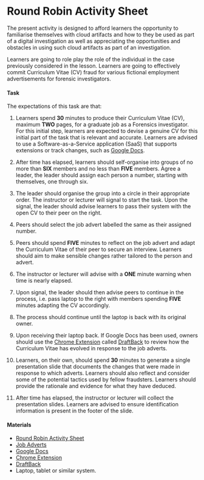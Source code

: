 # Round Robin Activity Sheet
The present activity is designed to afford learners the opportunity to familiarise themselves with cloud artifacts and how to they be used as part of a digital investigation as well as appreciating the opportunities and obstacles in using such cloud artifacts as part of an investigation.

Learners are going to role play the role of the individual in the case previously considered in the lesson. Learners are going to effectively commit Curriculum Vitae (CV) fraud for various fictional employment advertisements for forensic investigators.

#### Task
The expectations of this task are that:

1. Learners spend **30** minutes to produce their Curriculum Vitae (CV), maximum **TWO** pages, for a graduate job as a Forensics investigator. For this initial step, learners are expected to devise a genuine CV for this initial part of the task that is relevant and accurate. Learners are advised to use a Software-as-a-Service application (SaaS) that supports extensions or track changes, such as [Google Docs](https://docs.google.com/).

2. After time has elapsed, learners should self-organise into groups of no more than **SIX** members and no less than **FIVE** members. Agree a leader, the leader should assign each person a number, starting with themselves, one through six.

3. The leader should organise the group into a circle in their appropriate order. The instructor or lecturer will signal to start the task. Upon the signal, the leader should advise learners to pass their system with the open CV to their peer on the right.

4. Peers should select the job advert labelled the same as their assigned number.

5. Peers should spend **FIVE** minutes to reflect on the job advert and adapt the Curriculum Vitae of their peer to secure an interview. Learners should aim to make sensible changes rather tailored to the person and advert.

6. The instructor or lecturer will advise with a **ONE** minute warning when time is nearly elapsed.

7. Upon signal, the leader should then advise peers to continue in the process, i.e. pass laptop to the right with members spending **FIVE** minutes adapting the CV accordingly.

8. The process should continue until the laptop is back with its original owner.

9. Upon receiving their laptop back. If Google Docs has been used, owners should use the [Chrome Extension](https://chrome.google.com/webstore/category/extensions) called [DraftBack](https://chrome.google.com/webstore/detail/draftback/) to review how the Curriculum Vitae has evolved in response to the job adverts.

10. Learners, on their own, should spend **30** minutes to generate a single presentation slide that documents the changes that were made in response to which adverts. Learners should also reflect and consider some of the potential tactics used by fellow fraudsters. Learners should provide the rationale and evidence for what they have deduced.

11. After time has elapsed, the instructor or lecturer will collect the presentation slides. Learners are advised to ensure identification information is present in the footer of the slide.

#### Materials

* [Round Robin Activity Sheet](roundRobinActivitySheet.html)
* [Job Adverts](jobAdverts.html)
* [Google Docs](https://docs.google.com/)
* [Chrome Extension](https://chrome.google.com/webstore/category/extensions)
* [DraftBack](https://chrome.google.com/webstore/detail/draftback/)
* Laptop, tablet or similar system.
